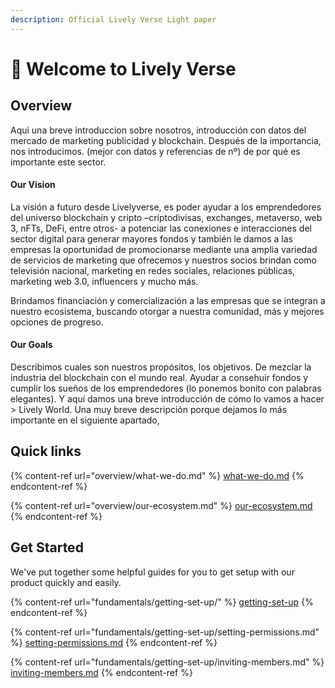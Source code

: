 ```yaml
---
description: Official Lively Verse Light paper
---
```


# 👋 Welcome to Lively Verse

## Overview

Aqui una breve introduccion sobre nosotros, introducción con datos del mercado de marketing publicidad y blockchain. Después de la importancia, nos introducimos. (mejor con datos y referencias de nº) de por qué es importante este sector.&#x20;



#### Our Vision&#x20;

La visión a futuro desde Livelyverse, es poder ayudar a los emprendedores del universo blockchain y cripto –criptodivisas, exchanges, metaverso, web 3, nFTs, DeFi, entre otros- a potenciar las conexiones e interacciones del sector digital para generar mayores fondos y también le damos a las empresas la oportunidad de promocionarse mediante una amplia variedad de servicios de marketing que ofrecemos y nuestros socios brindan como televisión nacional, marketing en redes sociales, relaciones públicas, marketing web 3.0, influencers y mucho más.

Brindamos financiación y comercialización a las empresas que se integran a nuestro ecosistema¸ buscando otorgar a nuestra comunidad, más y mejores opciones de progreso.







#### Our Goals&#x20;

Describimos cuales son nuestros propósitos, los objetivos. De mezclar la industria del blockchain con el mundo real. Ayudar a consehuir fondos y cumplir los sueños de los emprendedores (lo ponemos bonito con palabras elegantes). Y aquí damos una breve introducción de cómo lo vamos a hacer > Lively World. Una muy breve descripción porque dejamos lo más importante en el siguiente apartado,&#x20;



## Quick links

{% content-ref url="overview/what-we-do.md" %}
[what-we-do.md](overview/what-we-do.md)
{% endcontent-ref %}

{% content-ref url="overview/our-ecosystem.md" %}
[our-ecosystem.md](overview/our-ecosystem.md)
{% endcontent-ref %}

## Get Started

We've put together some helpful guides for you to get setup with our product quickly and easily.

{% content-ref url="fundamentals/getting-set-up/" %}
[getting-set-up](fundamentals/getting-set-up/)
{% endcontent-ref %}

{% content-ref url="fundamentals/getting-set-up/setting-permissions.md" %}
[setting-permissions.md](fundamentals/getting-set-up/setting-permissions.md)
{% endcontent-ref %}

{% content-ref url="fundamentals/getting-set-up/inviting-members.md" %}
[inviting-members.md](fundamentals/getting-set-up/inviting-members.md)
{% endcontent-ref %}
